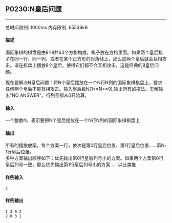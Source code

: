 ## P0230:N皇后问题
---
总时间限制: 1000ms 内存限制: 65536kB

#### 描述

国际象棋的棋盘是由8×8共64个方格构成，棋子放在方格里面。如果两个皇后棋子在同一行、同一列，或者在某个正方形的对角线上，那么这两个皇后就会互相攻击。请在棋盘上摆放8个皇后，使得它们都不会互相攻击。这是经典的8皇后问题。

现在要解决N皇后问题：将N个皇后摆放在一个N行N列的国际象棋棋盘上，要求任何两个皇后不能互相攻击。输入皇后数N(1<=N<=9),输出所有的摆法。无解输出"NO ANSWER"。行列号都从0开始算。
#### 输入

一个整数N，表示要把N个皇后摆放在一个N行N列的国际象棋棋盘上

#### 输出

所有的摆放放案。每个方案一行，依次是第0行皇后位置、第1行皇后位置......第N-1行皇后位置。  
多种方案输出顺序如下：优先输出第0行皇后列号小的方案。如果两个方案第0行皇后列号一致，那么优先输出第1行皇后列号小的方案......以此类推

#### 样例输入
```
4
```
#### 样例输出
```
1 3 0 2 
2 0 3 1
```
